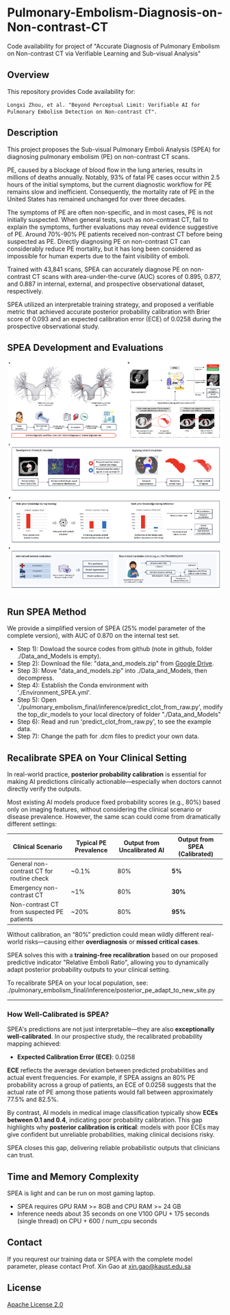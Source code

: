# Pulmonary-Embolism-Diagnosis-on-Non-contrast-CT
Code availability for project of "Accurate Diagnosis of Pulmonary Embolism on Non-contrast CT via Verifiable Learning and Sub-visual Analysis"


## Overview
This repository provides Code availability for:
```
Longxi Zhou, et al. "Beyond Perceptual Limit: Verifiable AI for Pulmonary Embolism Detection on Non-contrast CT".
```

## Description
This project proposes the Sub-visual Pulmonary Emboli Analysis (SPEA) for diagnosing pulmonary embolism (PE) on non-contrast CT scans. 

PE, caused by a blockage of blood flow in the lung arteries, results in millions of deaths annually. Notably, 93% of fatal PE cases occur within 2.5 hours of the initial symptoms, but the current diagnostic workflow for PE remains slow and inefficient. Consequently, the mortality rate of PE in the United States has remained unchanged for over three decades.

The symptoms of PE are often non-specific, and in most cases, PE is not initially suspected. When general tests, such as non-contrast CT, fail to explain the symptoms, further evaluations may reveal evidence suggestive of PE.  Around 70%-90% PE patients received non-contrast CT before being suspected as PE. Directly diagnosing PE on non-contrast CT can considerably reduce PE mortality, but it has long been considered as impossible for human experts due to the faint visibility of emboli.

Trained with 43,841 scans, SPEA can accurately diagnose PE on non-contrast CT scans with area-under-the-curve (AUC) scores of 0.895, 0.877, and 0.887 in internal, external, and prospective observational dataset, respectively. 

SPEA utilized an interpretable training strategy, and proposed a verifiable metric that achieved accurate posterior probability calibration with Brier score of 0.093 and an expected calibration error (ECE) of 0.0258 during the prospective observational study.


## SPEA Development and Evaluations
<div align="center">
  <img src="./github_resources/Figure 1.png" width=1200>
</div>


## Run SPEA Method
We provide a simplified version of SPEA (25% model parameter of the complete version), with AUC of 0.870 on the internal test set.
- Step 1): Dowload the source codes from github (note in github, folder ./Data_and_Models is empty).
- Step 2): Download the file: "data_and_models.zip" from [Google Drive](https://drive.google.com/file/d/17oBAySfVm8WAFWj31fSaU4JrrDtZYz5Z/view?usp=sharing).
- Step 3): Move "data_and_models.zip" into ./Data_and_Models, then decompress.
- Step 4): Establish the Conda environment with './Environment_SPEA.yml'.
- Step 5): Open './pulmonary_embolism_final/inference/predict_clot_from_raw.py', modify the top_dir_models to your local directory of folder "./Data_and_Models"
- Step 6): Read and run 'predict_clot_from_raw.py', to see the example data.
- Step 7): Change the path for .dcm files to predict your own data.


## Recalibrate SPEA on Your Clinical Setting

In real-world practice, **posterior probability calibration** is essential for making AI predictions clinically actionable—especially when doctors cannot directly verify the outputs.

Most existing AI models produce fixed probability scores (e.g., 80%) based only on imaging features, without considering the clinical scenario or disease prevalence. However, the same scan could come from dramatically different settings:

| Clinical Scenario                                | Typical PE Prevalence | Output from Uncalibrated AI | Output from SPEA (Calibrated) |
|--------------------------------------------------|------------------------|------------------------------|-------------------------------|
| General non-contrast CT for routine check        | ~0.1%                  | 80%                          | **5%**                        |
| Emergency non-contrast CT                        | ~1%                    | 80%                          | **30%**                       |
| Non-contrast CT from suspected PE patients       | ~20%                   | 80%                          | **95%**                       |

Without calibration, an “80%” prediction could mean wildly different real-world risks—causing either **overdiagnosis** or **missed critical cases**.

SPEA solves this with a **training-free recalibration** based on our proposed predictive indicator "Relative Emboli Ratio", allowing you to dynamically adapt posterior probability outputs to your clinical setting.

To recalibrate SPEA on your local population, see:
./pulmonary_embolism_final/inference/posterior_pe_adapt_to_new_site.py

---
### How Well-Calibrated is SPEA?

SPEA's predictions are not just interpretable—they are also **exceptionally well-calibrated**. In our prospective study, the recalibrated probability mapping achieved:
- **Expected Calibration Error (ECE)**: 0.0258
  
**ECE** reflects the average deviation between predicted probabilities and actual event frequencies. For example, if SPEA assigns an 80% PE probability across a group of patients, an ECE of 0.0258 suggests that the actual rate of PE among those patients would fall between approximately 77.5% and 82.5%.

By contrast, AI models in medical image classification typically show **ECEs between 0.1 and 0.4**, indicating poor probability calibration. This gap highlights why **posterior calibration is critical**: models with poor ECEs may give confident but unreliable probabilities, making clinical decisions risky.

SPEA closes this gap, delivering reliable probabilistic outputs that clinicians can trust.


## Time and Memory Complexity
SPEA is light and can be run on most gaming laptop.
- SPEA requires GPU RAM >= 8GB and CPU RAM >= 24 GB
- Inference needs about 35 seconds on one V100 GPU + 175 seconds (single thread) on CPU + 600 / num_cpu seconds


## Contact
If you requrest our training data or SPEA with the complete model parameter, please contact Prof. Xin Gao at xin.gao@kaust.edu.sa


## License
[Apache License 2.0](https://github.com/LongxiZhou/Pulmonary-Embolism-Diagnosis-on-Non-contrast-CT/blob/main/LICENSE)
